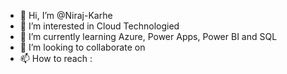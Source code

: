 - 👋 Hi, I’m @Niraj-Karhe
- 👀 I’m interested in Cloud Technologied
- 🌱 I’m currently learning Azure, Power Apps, Power BI and SQL
- 💞️ I’m looking to collaborate on 
- 📫 How to reach : 


<!---
Git-Niraj-Karhe/Git-Niraj-Karhe is a ✨ special ✨ repository because its `README.md` (this file) appears on your GitHub profile.
You can click the Preview link to take a look at your changes.
--->
